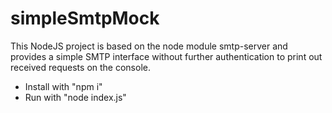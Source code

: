 # simpleSmtpMock
This NodeJS project is based on the node module smtp-server and provides a simple SMTP interface without further authentication to print out received requests on the console.

* Install with "npm i"
* Run with "node index.js"